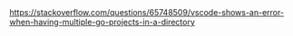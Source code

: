 

## 

https://stackoverflow.com/questions/65748509/vscode-shows-an-error-when-having-multiple-go-projects-in-a-directory
